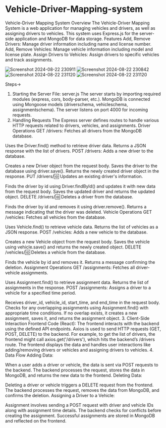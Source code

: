 # Vehicle-Driver-Mapping-system
Vehicle-Driver Mapping System
Overview
The Vehicle-Driver Mapping System is a web application for managing vehicles and drivers, as well as assigning drivers to vehicles. This system uses Express.js for the server-side application and MongoDB for data storage.
Features
Add, Remove Drivers: Manage driver information including name and license number.
Add, Remove Vehicles: Manage vehicle information including model and license plate.
Assign Drivers to Vehicles: Assign drivers to specific vehicles and track assignments.


![Screenshot 2024-08-22 230911](https://github.com/user-attachments/assets/403fa4b5-2fc6-4d81-8314-9a140f817502)
![Screenshot 2024-08-22 230842](https://github.com/user-attachments/assets/8185e263-5417-4974-90b9-1fdf3ac291d6)
![Screenshot 2024-08-22 231120](https://github.com/user-attachments/assets/0c0ee2ec-fbb5-451f-b013-555c828f282d)
![Screenshot 2024-08-22 231120](https://github.com/user-attachments/assets/8f018f5d-44cd-4ff8-94fb-e493856a0f18)


Steps->
1. Starting the Server
File: server.js
The server starts by importing required modules (express, cors, body-parser, etc.).
MongoDB is connected using Mongoose models (driverschema, vehicleschema, assignmentschema).
The server listens on port 4000 for incoming requests.
2. Handling Requests
The Express server defines routes to handle various HTTP requests related to drivers, vehicles, and assignments.
Driver Operations
GET /drivers: Fetches all drivers from the MongoDB database.

Uses the Driver.find() method to retrieve driver data.
Returns a JSON response with the list of drivers.
POST /drivers: Adds a new driver to the database.

Creates a new Driver object from the request body.
Saves the driver to the database using driver.save().
Returns the newly created driver object in the response.
PUT /drivers/:id: Updates an existing driver's information.

Finds the driver by id using Driver.findById() and updates it with new data from the request body.
Saves the updated driver and returns the updated object.
DELETE /drivers/:id: Deletes a driver from the database.

Finds the driver by id and removes it using driver.remove().
Returns a message indicating that the driver was deleted.
Vehicle Operations
GET /vehicles: Fetches all vehicles from the database.

Uses Vehicle.find() to retrieve vehicle data.
Returns the list of vehicles as a JSON response.
POST /vehicles: Adds a new vehicle to the database.

Creates a new Vehicle object from the request body.
Saves the vehicle using vehicle.save() and returns the newly created object.
DELETE /vehicles/:id: Deletes a vehicle from the database.

Finds the vehicle by id and removes it.
Returns a message confirming the deletion.
Assignment Operations
GET /assignments: Fetches all driver-vehicle assignments.

Uses Assignment.find() to retrieve assignment data.
Returns the list of assignments in the response.
POST /assignments: Assigns a driver to a vehicle for a specified time period.

Receives driver_id, vehicle_id, start_time, and end_time in the request body.
Checks for any overlapping assignments using Assignment.find() with appropriate time conditions.
If no overlap exists, it creates a new assignment, saves it, and returns the assignment object.
3. Client-Side Interaction
Frontend Code (React):
The frontend interacts with the backend using the defined API endpoints.
Axios is used to send HTTP requests (GET, POST, DELETE) to the backend.
For example, to get the list of drivers, the frontend might call axios.get('/drivers'), which hits the backend’s /drivers route.
The frontend displays the data and handles user interactions like adding/removing drivers or vehicles and assigning drivers to vehicles.
4. Data Flow
Adding Data:

When a user adds a driver or vehicle, the data is sent via POST requests to the backend.
The backend processes the request, stores the data in MongoDB, and returns the new data to the frontend.
Deleting Data:

Deleting a driver or vehicle triggers a DELETE request from the frontend.
The backend processes the request, removes the data from MongoDB, and confirms the deletion.
Assigning a Driver to a Vehicle:

Assignment involves sending a POST request with driver and vehicle IDs along with assignment time details.
The backend checks for conflicts before creating the assignment.
Successful assignments are stored in MongoDB and reflected on the frontend.
